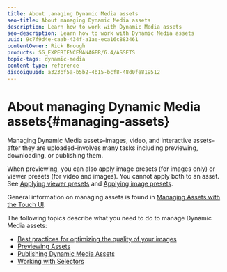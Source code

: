 ```yaml
---
title: About ,anaging Dynamic Media assets
seo-title: About managing Dynamic Media assets
description: Learn how to work with Dynamic Media assets
seo-description: Learn how to work with Dynamic Media assets
uuid: 9c7f9d4e-caab-434f-a1ae-eca16c883461
contentOwner: Rick Brough
products: SG_EXPERIENCEMANAGER/6.4/ASSETS
topic-tags: dynamic-media
content-type: reference
discoiquuid: a323bf5a-b5b2-4b15-bcf8-48d0fe819512
---
```


# About managing Dynamic Media assets{#managing-assets}

Managing Dynamic Media assets&ndash;images, video, and interactive assets&ndash;after they are uploaded&ndash;involves many tasks including previewing, downloading, or publishing them.

When previewing, you can also apply image presets (for images only) or viewer presets (for video and images). You cannot apply both to an asset. See [Applying viewer presets](viewer-presets.md) and [Applying image presets](image-presets.md).

General information on managing assets is found in [Managing Assets with the Touch UI](managing-assets-touch-ui.md).

The following topics describe what you need to do to manage Dynamic Media assets:

* [Best practices for optimizing the quality of your images](best-practices-for-optimizing-the-quality-of-your-images.md)
* [Previewing Assets](previewing-assets.md)
* [Publishing Dynamic Media Assets](publishing-dynamicmedia-assets.md)
* [Working with Selectors](working-with-selectors.md)

